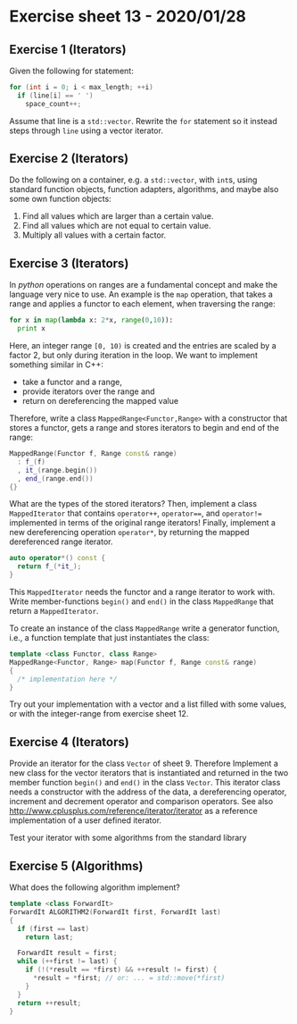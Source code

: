 # Exercise sheet 13 - 2020/01/28

## Exercise 1 (Iterators)
Given the following for statement:
```c++
for (int i = 0; i < max_length; ++i)
  if (line[i] == ' ')
    space_count++;
```
Assume that line is a `std::vector`. Rewrite the `for` statement so it instead steps through `line` using a
vector iterator.


## Exercise 2 (Iterators)
Do the following on a container, e.g. a `std::vector`, with `int`s, using standard function objects, function
adapters, algorithms, and maybe also some own function objects:
1. Find all values which are larger than a certain value.
2. Find all values which are not equal to certain value.
3. Multiply all values with a certain factor.


## Exercise 3 (Iterators)
In *python* operations on ranges are a fundamental concept and make the language very nice to use. An
example is the `map` operation, that takes a range and applies a functor to each element, when traversing the
range:
```python
for x in map(lambda x: 2*x, range(0,10)):
  print x
```
Here, an integer range `[0, 10)` is created and the entries are scaled by a factor 2, but only during iteration in
the loop. We want to implement something similar in C++:
- take a functor and a range,
- provide iterators over the range and
- return on dereferencing the mapped value

Therefore, write a class `MappedRange<Functor,Range>` with a constructor that stores a functor, gets a range
and stores iterators to begin and end of the range:
```c++
MappedRange(Functor f, Range const& range)
  : f_(f)
  , it_(range.begin())
  , end_(range.end())
{}
```
What are the types of the stored iterators? Then, implement a class `MappedIterator` that contains `operator++`,
`operator==`, and `operator!=` implemented in terms of the original range iterators! Finally, implement a new
dereferencing operation `operator*`, by returning the mapped dereferenced range iterator.
```c++
auto operator*() const {
  return f_(*it_);
}
```
This `MappedIterator` needs the functor and a range iterator to work with. Write member-functions `begin()`
and `end()` in the class `MappedRange` that return a `MappedIterator`.

To create an instance of the class `MappedRange` write a generator function, i.e., a function template that just instantiates
the class:
```c++
template <class Functor, class Range>
MappedRange<Functor, Range> map(Functor f, Range const& range)
{
  /* implementation here */
}
```
Try out your implementation with a vector and a list filled with some values, or with the integer-range
from exercise sheet 12.


## Exercise 4 (Iterators)
Provide an iterator for the class `Vector` of sheet 9. Therefore Implement a new class for the vector iterators
that is instantiated and returned in the two member function `begin()` and `end()` in the class `Vector`. This iterator
class needs a constructor with the address of the data, a dereferencing operator, increment and decrement operator and
comparison operators. See also http://www.cplusplus.com/reference/iterator/iterator as a reference implementation of a
user defined iterator.

Test your iterator with some algorithms from the standard library


## Exercise 5 (Algorithms)
What does the following algorithm implement?
```c++
template <class ForwardIt>
ForwardIt ALGORITHM2(ForwardIt first, ForwardIt last)
{
  if (first == last)
    return last;

  ForwardIt result = first;
  while (++first != last) {
    if (!(*result == *first) && ++result != first) {
      *result = *first; // or: ... = std::move(*first)
    }
  }
  return ++result;
}
```
